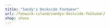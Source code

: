 ```yaml
---
title: "Sandy's Dockside Footwear"
url: /fenwick-island/sandys-dockside-footwear/
shop: shoes
---
```

